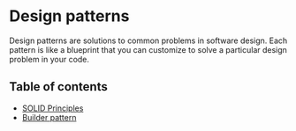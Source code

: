 # Design patterns

Design patterns are solutions to common problems in software design. Each pattern is like a blueprint that you can customize to solve a particular design problem in your code.

## Table of contents

- [SOLID Principles](design-patterns/solid.md)
- [Builder pattern](design-patterns/builder-pattern.md)
